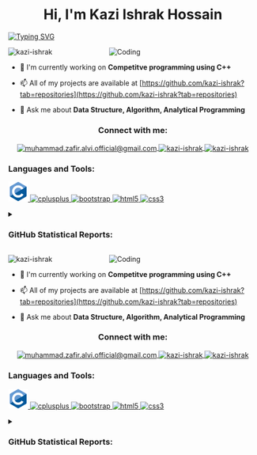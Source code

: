 <h1 align="center">Hi, I'm Kazi Ishrak Hossain</h1>



<a href="https://git.io/typing-svg">
    <img src="https://readme-typing-svg.demolab.com?font=Consolas&weight=200&size=18&duration=3000&vCenter=true&multiline=true&random=false&width=435&height=60&lines=A+passionate+Software+Developer;from+Bangladesh." alt="Typing SVG" />
</a>

<img align="right" alt="Coding" width="300"
    src="https://miro.medium.com/v2/resize:fit:720/format:webp/0*8HVwTXeE0s4ClEVp.jpeg">

<p align="left">
    <img src="https://komarev.com/ghpvc/?username=kazi-ishrak&label=Profile%20views&color=0e75b6&style=flat"
        alt="kazi-ishrak" />
</p>

- 🔭 I'm currently working on **Competitve programming using C++**

- 📫 All of my projects are available at [https://github.com/kazi-ishrak?tab=repositories](https://github.com/kazi-ishrak?tab=repositories)

- 💬 Ask me about **Data Structure, Algorithm, Analytical Programming**

<h3 align="center">
    Connect with me:
</h3>
<p align="center">
    <a href="mailto:hossainprime@gmail.com">
        <img align="center"
        src="https://img.shields.io/badge/Gmail-lightgrey?style=flat&logo=gmail"
        alt="muhammad.zafir.alvi.official@gmail.com" height="30" width="80" />
    </a>
    <a href="https://github.com/kazi-ishrak" target="blank">
        <img align="center"
            src="https://raw.githubusercontent.com/rahuldkjain/github-profile-readme-generator/master/src/images/icons/Social/github.svg"
            alt="kazi-ishrak" height="30" width="40" />
    </a>
    <a href="https://www.linkedin.com/in/kazi-ishrak" target="blank">
        <img align="center"
            src="https://raw.githubusercontent.com/rahuldkjain/github-profile-readme-generator/master/src/images/icons/Social/linked-in-alt.svg"
            alt="kazi-ishrak" height="30" width="40" />
    </a>
</p>

<h3 align="left">
    Languages and Tools:
</h3>
<p align="left">
    <a href="https://www.cprogramming.com/" target="_blank" rel="noreferrer">
        <img src="https://raw.githubusercontent.com/devicons/devicon/master/icons/c/c-original.svg" alt="c" width="40"
            height="40" />
    </a>
    <a href="https://www.w3schools.com/cpp" target="_blank" rel="noreferrer">
        <img src="https://cdn.jsdelivr.net/gh/devicons/devicon/icons/cplusplus/cplusplus-original.svg"
            alt="cplusplus" width="40" height="40" />
    </a>
        <a href="https://getbootstrap.com/" target="_blank" rel="noreferrer">
        <img src="https://cdn.jsdelivr.net/gh/devicons/devicon/icons/bootstrap/bootstrap-original.svg"
            alt="bootstrap" width="40" height="40" />
    </a>
    <a href="https://www.w3.org/html/" target="_blank" rel="noreferrer">
        <img src="https://cdn.jsdelivr.net/gh/devicons/devicon/icons/html5/html5-original.svg"
            alt="html5" width="40" height="40" />
    </a>
    <a href="https://www.w3schools.com/css/" target="_blank" rel="noreferrer">
        <img src="https://cdn.jsdelivr.net/gh/devicons/devicon/icons/css3/css3-original.svg"
            alt="css3" width="40" height="40" />
    </a>
</p>

<details>
    <summary>
        <strong>
            <h3>
                GitHub Statistical Reports:
            </h3>
        </strong>
    </summary>
    <br>
    <table border="0">
        <tr>
            <td colspan="2" align="center">
                <img align="center"
                    src="https://github-readme-stats.vercel.app/api/top-langs?username=kazi-ishrak&show_icons=true&locale=en&layout=compact&theme=dark"
                    alt="kazi-ishrak" />
            </td>
        </tr>
        <tr>
            <td>
                <img align="center"
                    src="https://github-readme-stats.vercel.app/api?username=kazi-ishrak&show_icons=true&locale=en&hide=contribs,prs&theme=tokyonight"
                    alt="kazi-ishrak" />
            </td>
            <td>
                <img align="center" 
                    src="https://github-readme-streak-stats.herokuapp.com/?user=kazi-ishrak&theme=merko"
                    alt="kazi-ishrak" />
            </td>
        </tr>
    </table>
</details>

<img align="right" alt="Coding" width="300"
    src="https://miro.medium.com/v2/resize:fit:720/format:webp/0*8HVwTXeE0s4ClEVp.jpeg">

<p align="left">
    <img src="https://komarev.com/ghpvc/?username=kazi-ishrak&label=Profile%20views&color=0e75b6&style=flat"
        alt="kazi-ishrak" />
</p>

- 🔭 I'm currently working on **Competitve programming using C++**

- 📫 All of my projects are available at [https://github.com/kazi-ishrak?tab=repositories](https://github.com/kazi-ishrak?tab=repositories)

- 💬 Ask me about **Data Structure, Algorithm, Analytical Programming**

<h3 align="center">
    Connect with me:
</h3>
<p align="center">
    <a href="mailto:hossainprime@gmail.com">
        <img align="center"
        src="https://img.shields.io/badge/Gmail-lightgrey?style=flat&logo=gmail"
        alt="muhammad.zafir.alvi.official@gmail.com" height="30" width="80" />
    </a>
    <a href="https://github.com/kazi-ishrak" target="blank">
        <img align="center"
            src="https://raw.githubusercontent.com/rahuldkjain/github-profile-readme-generator/master/src/images/icons/Social/github.svg"
            alt="kazi-ishrak" height="30" width="40" />
    </a>
    <a href="https://www.linkedin.com/in/kazi-ishrak" target="blank">
        <img align="center"
            src="https://raw.githubusercontent.com/rahuldkjain/github-profile-readme-generator/master/src/images/icons/Social/linked-in-alt.svg"
            alt="kazi-ishrak" height="30" width="40" />
    </a>
</p>

<h3 align="left">
    Languages and Tools:
</h3>
<p align="left">
    <a href="https://www.cprogramming.com/" target="_blank" rel="noreferrer">
        <img src="https://raw.githubusercontent.com/devicons/devicon/master/icons/c/c-original.svg" alt="c" width="40"
            height="40" />
    </a>
    <a href="https://www.w3schools.com/cpp" target="_blank" rel="noreferrer">
        <img src="https://cdn.jsdelivr.net/gh/devicons/devicon/icons/cplusplus/cplusplus-original.svg"
            alt="cplusplus" width="40" height="40" />
    </a>
        <a href="https://getbootstrap.com/" target="_blank" rel="noreferrer">
        <img src="https://cdn.jsdelivr.net/gh/devicons/devicon/icons/bootstrap/bootstrap-original.svg"
            alt="bootstrap" width="40" height="40" />
    </a>
    <a href="https://www.w3.org/html/" target="_blank" rel="noreferrer">
        <img src="https://cdn.jsdelivr.net/gh/devicons/devicon/icons/html5/html5-original.svg"
            alt="html5" width="40" height="40" />
    </a>
    <a href="https://www.w3schools.com/css/" target="_blank" rel="noreferrer">
        <img src="https://cdn.jsdelivr.net/gh/devicons/devicon/icons/css3/css3-original.svg"
            alt="css3" width="40" height="40" />
    </a>
</p>

<details>
    <summary>
        <strong>
            <h3>
                GitHub Statistical Reports:
            </h3>
        </strong>
    </summary>
    <br>
    <table border="0">
        <tr>
            <td colspan="2" align="center">
                <img align="center"
                    src="https://github-readme-stats.vercel.app/api/top-langs?username=kazi-ishrak&show_icons=true&locale=en&layout=compact&theme=dark"
                    alt="kazi-ishrak" />
            </td>
        </tr>
        <tr>
            <td>
                <img align="center"
                    src="https://github-readme-stats.vercel.app/api?username=kazi-ishrak&show_icons=true&locale=en&hide=contribs,prs&theme=tokyonight"
                    alt="kazi-ishrak" />
            </td>
            <td>
                <img align="center" 
                    src="https://github-readme-streak-stats.herokuapp.com/?user=kazi-ishrak&theme=merko"
                    alt="kazi-ishrak" />
            </td>
        </tr>
    </table>
</details>
